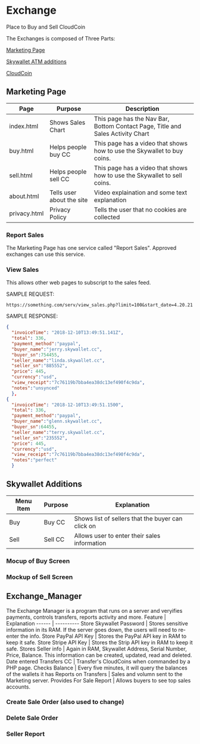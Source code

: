 # Exchange
Place to Buy and Sell CloudCoin


The Exchanges is composed of Three Parts:

[Marketing Page](README.md#marketing-page)

[Skywallet ATM additions](README.md#skywallet-atm-additions)

[CloudCoin](README.md#marketing-page)

## Marketing Page
Page | Purpose | Description
-----|----|-------
index.html | Shows Sales Chart | This page has the Nav Bar, Bottom Contact Page, Title and Sales Activity Chart
buy.html | Helps people buy CC | This page has a video that shows how to use the Skywallet to buy coins. 
sell.html | Helps people sell CC | This page has a video that shows how to use the Skywallet to sell coins. 
about.html | Tells user about the site | Video explaination and some text explanation
privacy.html | Privacy Policy |Tells the user that no cookies are collected

### Report Sales
The Marketing Page has one service called "Report Sales". Approved exchanges can use this service. 

### View Sales
This allows other web pages to subscript to the sales feed. 

SAMPLE REQUEST:
```url
https://something.com/serv/view_sales.php?limit=100&start_date=4.20.21
```
SAMPLE RESPONSE:
```json
{
  "invoiceTime": "2018-12-10T13:49:51.141Z",
  "total": 336,
  "payment_method":"paypal",
  "buyer_name":"jerry.skywallet.cc",
  "buyer_sn":754455,
  "seller_name":"linda.skywallet.cc",
  "seller_sn":"885552",
  "price": 445,
  "currency":"usd",
  "view_receipt":"7c76119b7bba4ea38dc13ef490f4c9da",
  "notes":"unsynced"
  },
{
  "invoiceTime": "2018-12-10T13:49:51.1500",
  "total": 336,
  "payment_method":"paypal",
  "buyer_name":"glenn.skywallet.cc",
  "buyer_sn":64455,
  "seller_name":"terry.skywallet.cc",
  "seller_sn":"235552",
  "price": 445,
  "currency":"usd",
  "view_receipt":"7c76119b7bba4ea38dc13ef490f4c9da",
  "notes":"perfect"
  }
```


## Skywallet Additions
Menu Item | Purpose | Explanation
----|-----|--------
Buy | Buy CC | Shows list of sellers that the buyer can click on 
Sell | Sell CC | Allows user to enter their sales information

### Mocup of Buy Screen


### Mockup of Sell Screen



## Exchange_Manager
The Exchange Manager is a program that runs on a server and veryifies payments, controls transfers, reports activity and more. 
Feature | Explanation
------ | ----------
Store Skywallet Password | Stores sensitive information in its RAM. If the server goes down, the users will need to re-enter the info. 
Store PayPal API Key | Stores the PayPal API key in RAM to keep it safe. 
Store Stripe API Key | Stores the Strip API key in RAM to keep it safe. 
Stores Seller info | Again in RAM, Skywallet Address, Serial Number, Price, Balance. This information can be created, updated, read and deleted. Date entered
Transfers CC | Transfer's CloudCoins when commanded by a PHP page. 
Checks Balance | Every five minutes, it will query the balances of the wallets it has 
Reports on Transfers | Sales and volumn sent to the Marketing server. 
Provides For Sale Report | Allows buyers to see top sales accounts. 



### Create Sale Order (also used to change)

### Delete Sale Order

### Seller Report









